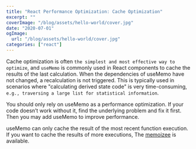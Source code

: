```yaml
---
title: "React Performance Optimization: Cache Optimization"
excerpt: ""
coverImage: "/blog/assets/hello-world/cover.jpg"
date: "2020-07-01"
ogImage:
  url: "/blog/assets/hello-world/cover.jpg"
categories: ["react"]
---
```


Cache optimization is often `the simplest and most effective way to optimize`, and `useMemo` is commonly used in React components to cache the results of the last calculation.
When the dependencies of useMemo have not changed, a recalculation is not triggered. This is typically used in scenarios where "calculating derived state code" is very time-consuming, `e.g., traversing a large list for statistical information`.

You should only rely on useMemo as a performance optimization. If your code doesn’t work without it, find the underlying problem and fix it first. Then you may add useMemo to improve performance.

useMemo can only cache the result of the most recent function execution. If you want to cache the results of more executions, The [memoizee](https://www.npmjs.com/package/memoizee) is available.
